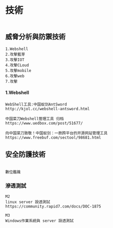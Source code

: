 # 技術
```

```
## 威脅分析與防禦技術
```
1.Webshell
2.攻擊藍芽
3.攻擊IOT
4.攻擊CLoud
5.攻擊mobile
6.攻擊web
7.攻擊
```
#### 1.Webshell
```
WebShell工具:中国蚁剑AntSword
http://kjol.cc/webshell-antsword.html

中国菜刀Webshell管理工具 归档
https://www.uedbox.com/post/51677/

向中国菜刀致敬！中国蚁剑：一款跨平台的开源网站管理工具
https://www.freebuf.com/sectool/98681.html

```
## 安全防護技術
```

數位鑑識
```
### 滲透測試
```
M2
linux server 設透測試
https://community.rapid7.com/docs/DOC-1875

M3 
Windows作業系統與 server 設透測試
```
